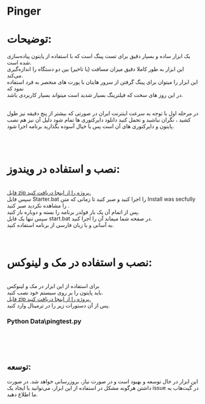 # Pinger


# توضیحات:

 یک ابزار ساده و بسیار دقیق برای تست پینگ است که با استفاده از پایتون پیاده‌سازی شده است.<br>
 این ابزار به طور کاملا دقیق میزان مسافت (یا تاخیر) بین دو دستگاه را اندازه‌گیری می‌کند.<br>
 این ابزار را میتوان برای پینگ گرفتن از سرور هایتان با پورت های منحصر به فرد استفاده نمود که<br>
 در این روز های سخت که فیلترینگ بسیار شدید است میتواند بسیار کاربردی باشد.<br>

<br> در مرحله اول با توجه به سرعت اینترنت ایران در صورتی که بیشتر از پنج دقیقه نیز طول کشید ، نگران نباشید و تحمل کنید دانلود دایرکتوری ها تمام شود دلیل آن نیز هم نصب پایتون و دایرکتوری های آن است پس با خیال آسوده بگذارید برنامه اجرا شود.

<br><br>

# نصب و استفاده در ویندوز:
<br> [ فایل zip پروژه را از اینجا دریافت کنید.](https://github.com/m-mjd/Pinger/archive/refs/heads/main.zip)
<br>  سپس فایل Starter.bat را اجرا کنید و صبر کنید تا زمانی که متن Install was secfully را مشاهده نکردید صبر کنید .
<br> پس از اتمام آن یک بار فولدر برنامه را بسته و دوباره باز کنید.
<br>  سپس تنها یک فایل start.bat در صفحه شما میماند  آن را اجرا کنید.
<br> به آسانی و با زبان فارسی از برنامه استفاده کنید.
<br><br><br>
# نصب و استفاده در مک و لینوکس:
<br> برای استفاده از این ابزار در مک و لینوکس
<br> باید پایتون را بر روی سیستم خود نصب کنید.
<br> [ فایل zip پروژه را از اینجا دریافت کنید.](https://github.com/m-mjd/Pinger/archive/refs/heads/main.zip)
<br> پس از آن دستورات زیر را در ترمینال وارد کنید.

### Python Data\pingtest.py

<br>
<br><br>

## توسعه:
این ابزار در حال توسعه و بهبود است و در صورت نیاز، بروزرسانی خواهد شد. در صورت داشتن هرگونه مشکل در استفاده از این ابزار، می‌توانید با ایجاد یک issue در گیت‌هاب به ما اطلاع دهید.




